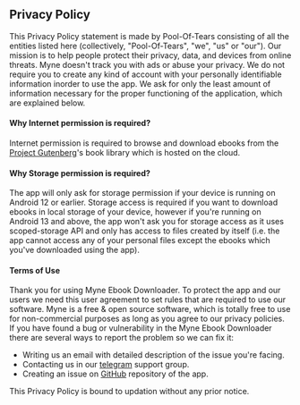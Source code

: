 ## Privacy Policy
This Privacy Policy statement is made by Pool-Of-Tears consisting of all the entities listed here (collectively, "Pool-Of-Tears", "we", "us" or "our").
Our mission is to help people protect their privacy, data, and devices from online threats. Myne doesn't track you with ads or abuse your privacy.
We do not require you to create any kind of account with your personally identifiable information inorder to use the app.
We ask for only the least amount of information necessary for the proper functioning of the application, which are explained below.

#### Why Internet permission is required?
Internet permission is required to browse and download ebooks from the [Project Gutenberg](https://gutenberg.org)'s book library which is hosted on the cloud.

#### Why Storage permission is required?
The app will only ask for storage permission if your device is running on Android 12 or earlier.
Storage access is required if you want to download ebooks in local storage of your device, however if you're running on Android 13 and above, the app won't ask you for storage access as it uses scoped-storage API and only has access to files created by itself (i.e. the app cannot access any of your personal files except the ebooks which you've downloaded using the app).

#### Terms of Use
Thank you for using Myne Ebook Downloader. To protect the app and our users we need this user agreement to set rules that are required to use our software.
Myne is a free & open source software, which is totally free to use for non-commercial purposes as long as you agree to our privacy policies.
If you have found a bug or vulnerability in the Myne Ebook Downloader there are several ways to report the problem so we can fix it:

- Writing us an email with detailed description of the issue you're facing.
- Contacting us in our [telegram](https://t.me/PotApps) support group.
- Creating an issue on [GitHub](https://github.com/Pool-Of-Tears/Myne) repository of the app.

This Privacy Policy is bound to updation without any prior notice.
